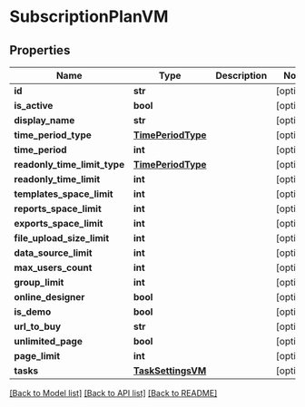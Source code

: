 # SubscriptionPlanVM


## Properties
Name | Type | Description | Notes
------------ | ------------- | ------------- | -------------
**id** | **str** |  | [optional] 
**is_active** | **bool** |  | [optional] 
**display_name** | **str** |  | [optional] 
**time_period_type** | [**TimePeriodType**](TimePeriodType.md) |  | [optional] 
**time_period** | **int** |  | [optional] 
**readonly_time_limit_type** | [**TimePeriodType**](TimePeriodType.md) |  | [optional] 
**readonly_time_limit** | **int** |  | [optional] 
**templates_space_limit** | **int** |  | [optional] 
**reports_space_limit** | **int** |  | [optional] 
**exports_space_limit** | **int** |  | [optional] 
**file_upload_size_limit** | **int** |  | [optional] 
**data_source_limit** | **int** |  | [optional] 
**max_users_count** | **int** |  | [optional] 
**group_limit** | **int** |  | [optional] 
**online_designer** | **bool** |  | [optional] 
**is_demo** | **bool** |  | [optional] 
**url_to_buy** | **str** |  | [optional] 
**unlimited_page** | **bool** |  | [optional] 
**page_limit** | **int** |  | [optional] 
**tasks** | [**TaskSettingsVM**](TaskSettingsVM.md) |  | [optional] 

[[Back to Model list]](../README.md#documentation-for-models) [[Back to API list]](../README.md#documentation-for-api-endpoints) [[Back to README]](../README.md)


